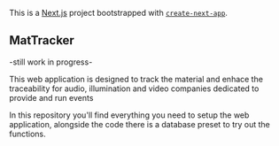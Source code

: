This is a [Next.js](https://nextjs.org) project bootstrapped with [`create-next-app`](https://nextjs.org/docs/app/api-reference/cli/create-next-app).

## MatTracker

-still work in progress-

This web application is designed to track the material and enhace the traceability for audio, illumination and video companies dedicated to provide and run events


In this repository you'll find everything you need to setup the web application, alongside the code there is a database preset to try out the functions.



